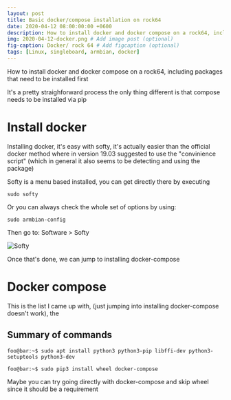 ```yaml
---
layout: post
title: Basic docker/compose installation on rock64
date: 2020-04-12 08:00:00:00 +0600
description: How to install docker and docker compose on a rock64, including packages that need to be installed first  # Add post description (optional)
img: 2020-04-12-docker.png # Add image post (optional)
fig-caption: Docker/ rock 64 # Add figcaption (optional)
tags: [Linux, singleboard, armbian, docker]
---
```


How to install docker and docker compose on a rock64, including packages that need to be installed first

It's a pretty straighforward process the only thing different is that compose needs to be installed via pip

# Install docker

Installing docker, it's easy with softy, it's actually easier than the official docker method where in version 19.03 suggested to use the "convinience script" (which in general it also seems to be detecting and using the package)

Softy is a menu based installed, you can get directly there by executing
```
sudo softy
```

Or you can always check the whole set of options by using:
```
sudo armbian-config
```
Then go to: Software > Softy 

![Softy]({{site.baseurl}}/assets/img/posts/2020-04-12-softy.jpg)


Once that's done, we can jump to installing docker-compose

# Docker compose

This is the list I came up with, (just jumping into installing docker-compose doesn't work), the

## Summary of commands
```
foo@bar:~$ sudo apt install python3 python3-pip libffi-dev python3-setuptools python3-dev

foo@bar:~$ sudo pip3 install wheel docker-compose
```

Maybe you can try going directly with docker-compose and skip wheel since it should be a requirement